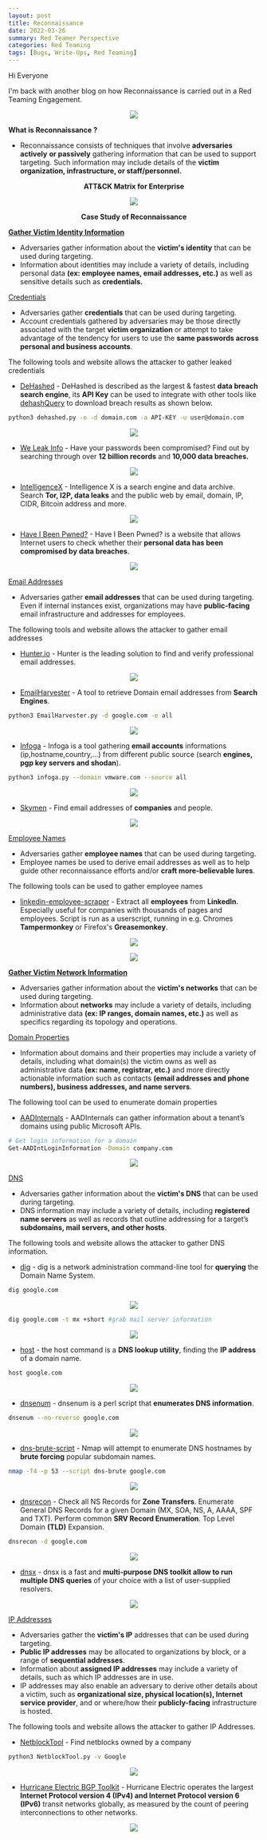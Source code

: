 ```yaml
---
layout: post
title: Reconnaissance
date: 2022-03-26
summary: Red Teamer Perspective
categories: Red Teaming
tags: [Bugs, Write-Ups, Red Teaming]
---
```


Hi Everyone

I'm back with another blog on how Reconnaissance is carried out in a Red Teaming Engagement.

<p align="center">
  <img src="/images/reconnaissance/attack.png">
</p>

**What is Reconnaissance ?**      
* Reconnaissance consists of techniques that involve **adversaries actively** **or passively** gathering information that can be used to support targeting. Such information may include details of the **victim organization, infrastructure, or staff/personnel.**

<p align="center"><strong>ATT&CK Matrix for Enterprise</strong></p>

<p align="center">
  <img src="/images/reconnaissance/techniques.png">
</p>

<p align="center"><strong>Case Study of Reconnaissance</strong></p>

<strong>[Gather Victim Identity Information](https://attack.mitre.org/techniques/T1589/)</strong>          
* Adversaries gather information about the **victim's identity** that can be used during targeting.
* Information about identities may include a variety of details, including personal data **(ex: employee names, email addresses, etc.)** as well as sensitive details such as **credentials.**

[Credentials](https://attack.mitre.org/techniques/T1589/001/)
* Adversaries gather **credentials** that can be used during targeting. 
* Account credentials gathered by adversaries may be those directly associated with the target **victim organization** or attempt to take advantage of the tendency for users to use the **same passwords across personal and business accounts**.

The following tools and website allows the attacker to gather leaked credentials

* [DeHashed](https://www.dehashed.com/) - DeHashed is described as the largest & fastest **data breach search engine**, its **API Key** can be used to integrate with other tools like [dehashQuery](https://github.com/grahamhelton/dehashQuery) to download breach results as shown below.

```bash
python3 dehashed.py -o -d domain.com -a API-KEY -u user@domain.com
```

<p align="center">
  <img src="/images/reconnaissance/dehased.gif">
</p>

* [We Leak Info](https://weleakinfo.to/) - Have your passwords been compromised? Find out by searching through over **12 billion records** and **10,000 data breaches.**

<p align="center">
  <img src="/images/reconnaissance/leakinfo.png">
</p>

* [IntelligenceX](https://intelx.io/) - Intelligence X is a search engine and data archive. Search **Tor, I2P, data leaks** and the public web by email, domain, IP, CIDR, Bitcoin address and more.

<p align="center">
  <img src="/images/reconnaissance/intelligencex.png">
</p>

* [Have I Been Pwned?](https://haveibeenpwned.com/) - Have I Been Pwned? is a website that allows Internet users to check whether their **personal data has been compromised by data breaches**.

<p align="center">
  <img src="/images/reconnaissance/haveibeenpwned.png">
</p>

[Email Addresses](https://attack.mitre.org/techniques/T1589/002/)
* Adversaries gather **email addresses** that can be used during targeting. Even if internal instances exist, organizations may have **public-facing** email infrastructure and addresses for employees.

The following tools and website allows the attacker to gather email addresses

* [Hunter.io](https://hunter.io/) - Hunter is the leading solution to find and verify professional email addresses.

<p align="center">
  <img src="/images/reconnaissance/hunterio.png">
</p>

* [EmailHarvester](https://github.com/maldevel/EmailHarvester) - A tool to retrieve Domain email addresses from **Search Engines**.

```bash
python3 EmailHarvester.py -d google.com -e all
```
<p align="center">
  <img src="/images/reconnaissance/emailharvester.png">
</p>

* [Infoga](https://github.com/m4ll0k/infoga) - Infoga is a tool gathering **email accounts** informations (ip,hostname,country,...) from different public source (search **engines, pgp key servers and shodan**).

```bash
python3 infoga.py --domain vmware.com --source all
```

<p align="center">
  <img src="/images/reconnaissance/infoga.png">
</p>

* [Skymen](https://www.skymem.info/) - Find email addresses of **companies** and people.

<p align="center">
  <img src="/images/reconnaissance/skymen.png">
</p>

[Employee Names](https://attack.mitre.org/techniques/T1589/003/)
* Adversaries gather **employee names** that can be used during targeting.
* Employee names be used to derive email addresses as well as to help guide other reconnaissance efforts and/or **craft more-believable lures**.

The following tools can be used to gather employee names

* [linkedin-employee-scraper](https://github.com/ChrisAD/linkedin-employee-scraper) - Extract all **employees** from **LinkedIn**. Especially useful for companies with thousands of pages and employees. Script is run as a userscript, running in e.g. Chromes **Tampermonkey** or Firefox's **Greasemonkey**.

<p align="center">
  <img src="/images/reconnaissance/tampermonkey.png">
</p>

<p align="center">
  <img src="/images/reconnaissance/linkedinscrape.png">
</p>

<strong>[Gather Victim Network Information](https://attack.mitre.org/techniques/T1590/)</strong>
* Adversaries gather information about the **victim's networks** that can be used during targeting.
* Information about **networks** may include a variety of details, including administrative data **(ex: IP ranges, domain names, etc.)** as well as specifics regarding its topology and operations.

[Domain Properties](https://attack.mitre.org/techniques/T1590/001/)
* Information about domains and their properties may include a variety of details, including what domain(s) the victim owns as well as administrative data **(ex: name, registrar, etc.)** and more directly actionable information such as contacts **(email addresses and phone numbers), business addresses, and name servers**.

The following tool can be used to enumerate domain properties

* [AADInternals](https://github.com/Gerenios/AADInternals) - AADInternals can gather information about a tenant’s domains using public Microsoft APIs.

```bash
# Get login information for a domain
Get-AADIntLoginInformation -Domain company.com
```

<p align="center">
  <img src="/images/reconnaissance/aadinternals.png">
</p>

[DNS](https://attack.mitre.org/techniques/T1590/002/)
* Adversaries gather information about the **victim's DNS** that can be used during targeting.
* DNS information may include a variety of details, including **registered name servers** as well as records that outline addressing for a target’s **subdomains, mail servers, and other hosts**.

The following tools and website allows the attacker to gather DNS information.

* [dig](https://toolbox.googleapps.com/apps/dig/) - dig is a network administration command-line tool for **querying** the Domain Name System.

```bash
dig google.com
```
<p align="center">
  <img src="/images/reconnaissance/dig1.png">
</p>

```bash
dig google.com -t mx +short #grab mail server information
```

<p align="center">
  <img src="/images/reconnaissance/dig2.png">
</p>

* [host](https://linux.die.net/man/1/host) - the host command is a **DNS lookup utility**, finding the **IP address** of a domain name.

```bash
host google.com
```

<p align="center">
  <img src="/images/reconnaissance/host.png">
</p>

* [dnsenum](https://github.com/fwaeytens/dnsenum) - dnsenum is a perl script that **enumerates DNS information**.

```bash
dnsenum --no-reverse google.com
```

<p align="center">
  <img src="/images/reconnaissance/dnsenum.png">
</p>

* [dns-brute-script](https://nmap.org/nsedoc/scripts/dns-brute.html) - Nmap will attempt to enumerate DNS hostnames by **brute forcing** popular subdomain names.
```bash
nmap -T4 -p 53 --script dns-brute google.com
```
<p align="center">
  <img src="/images/reconnaissance/nmap.png">
</p>

* [dnsrecon](https://github.com/darkoperator/dnsrecon) - Check all NS Records for **Zone Transfers**. Enumerate General DNS Records for a given Domain (MX, SOA, NS, A, AAAA, SPF and TXT). Perform common **SRV Record Enumeration**. Top Level Domain **(TLD)** Expansion.

```bash
dnsrecon -d google.com
```

<p align="center">
  <img src="/images/reconnaissance/dnsrecon.png">
</p>

* [dnsx](https://github.com/projectdiscovery/dnsx) - dnsx is a fast and **multi-purpose DNS toolkit allow to run multiple DNS queries** of your choice with a list of user-supplied resolvers.

<p align="center">
  <img src="/images/reconnaissance/dnsx.png">
</p>

[IP Addresses](https://attack.mitre.org/techniques/T1590/005/)
* Adversaries gather the **victim's IP** addresses that can be used during targeting.
* **Public IP addresses** may be allocated to organizations by block, or a range of **sequential addresses**.
* Information about **assigned IP addresses** may include a variety of details, such as which IP addresses are in use. 
* IP addresses may also enable an adversary to derive other details about a victim, such as **organizational size, physical location(s), Internet service provider**, and or where/how their **publicly-facing** infrastructure is hosted.

The following tools and website allows the attacker to gather IP Addresses.

* [NetblockTool](https://github.com/NetSPI/NetblockTool) - Find netblocks owned by a company

```bash
python3 NetblockTool.py -v Google
```
<p align="center">
  <img src="/images/reconnaissance/netblock.png">
</p>

* [Hurricane Electric BGP Toolkit](https://bgp.he.net/) - Hurricane Electric operates the largest **Internet Protocol version 4 (IPv4) and Internet Protocol version 6 (IPv6)** transit networks globally, as measured by the count of peering interconnections to other networks.

<p align="center">
  <img src="/images/reconnaissance/bgp.png">
</p>
